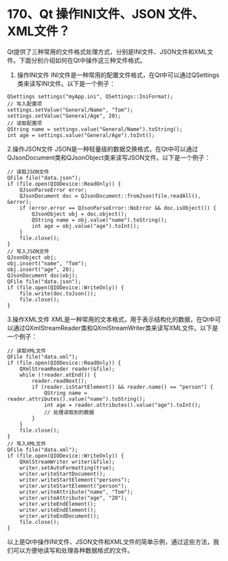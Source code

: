 # 170、Qt 操作INI文件、JSON 文件、XML文件？

Qt提供了三种常用的文件格式处理方式，分别是INI文件、JSON文件和XML文件。下面分别介绍如何在Qt中操作这三种文件格式。

1. 操作INI文件 INI文件是一种常用的配置文件格式，在Qt中可以通过QSettings类来读写INI文件。以下是一个例子：

```
QSettings settings("myApp.ini", QSettings::IniFormat);
// 写入配置项
settings.setValue("General/Name", "Tom");
settings.setValue("General/Age", 20);
// 读取配置项
QString name = settings.value("General/Name").toString();
int age = settings.value("General/Age").toInt();
```

2.操作JSON文件 JSON是一种轻量级的数据交换格式，在Qt中可以通过QJsonDocument类和QJsonObject类来读写JSON文件。以下是一个例子：

```
// 读取JSON文件
QFile file("data.json");
if (file.open(QIODevice::ReadOnly)) {
    QJsonParseError error;
    QJsonDocument doc = QJsonDocument::fromJson(file.readAll(), &error);
    if (error.error == QJsonParseError::NoError && doc.isObject()) {
        QJsonObject obj = doc.object();
        QString name = obj.value("name").toString();
        int age = obj.value("age").toInt();
    }
    file.close();
}
// 写入JSON文件
QJsonObject obj;
obj.insert("name", "Tom");
obj.insert("age", 20);
QJsonDocument doc(obj);
QFile file("data.json");
if (file.open(QIODevice::WriteOnly)) {
    file.write(doc.toJson());
    file.close();
}
```

3.操作XML文件 XML是一种常用的文本格式，用于表示结构化的数据，在Qt中可以通过QXmlStreamReader类和QXmlStreamWriter类来读写XML文件。以下是一个例子：

```
// 读取XML文件
QFile file("data.xml");
if (file.open(QIODevice::ReadOnly)) {
    QXmlStreamReader reader(&file);
    while (!reader.atEnd()) {
        reader.readNext();
        if (reader.isStartElement() && reader.name() == "person") {
            QString name = reader.attributes().value("name").toString();
            int age = reader.attributes().value("age").toInt();
            // 处理读取到的数据
        }
    }
    file.close();
}
// 写入XML文件
QFile file("data.xml");
if (file.open(QIODevice::WriteOnly)) {
    QXmlStreamWriter writer(&file);
    writer.setAutoFormatting(true);
    writer.writeStartDocument();
    writer.writeStartElement("persons");
    writer.writeStartElement("person");
    writer.writeAttribute("name", "Tom");
    writer.writeAttribute("age", "20");
    writer.writeEndElement();
    writer.writeEndElement();
    writer.writeEndDocument();
    file.close();
}
```

以上是Qt中操作INI文件、JSON文件和XML文件的简单示例，通过这些方法，我们可以方便地读写和处理各种数据格式的文件。 
